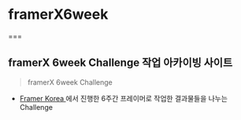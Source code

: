 # framerX6week
===

## framerX 6week Challenge 작업 아카이빙 사이트 

> framerX 6week Challenge
- [ Framer Korea ](https://www.facebook.com/groups/framerkorea/) 에서 진행한 
6주간 프레이머로 작업한 결과물들을 나누는 Challenge 
